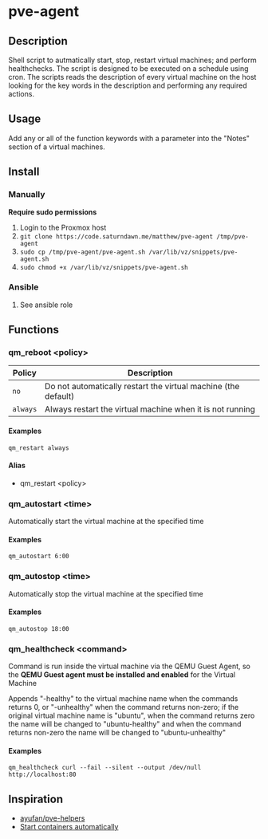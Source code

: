 # pve-agent

## Description

Shell script to autmatically start, stop, restart virtual machines; and perform healthchecks.  The script is designed to be executed on a schedule using cron.  The scripts reads the description of every virtual machine on the host looking for the key words in the description and performing any required actions.

## Usage

Add any or all of the function keywords with a parameter into the "Notes" section of a virtual machines.

## Install

### Manually 

**Require sudo permissions**

1. Login to the Proxmox host
2. `git clone https://code.saturndawn.me/matthew/pve-agent /tmp/pve-agent`
3. `sudo cp /tmp/pve-agent/pve-agent.sh /var/lib/vz/snippets/pve-agent.sh`
4. `sudo chmod +x /var/lib/vz/snippets/pve-agent.sh`

### Ansible

1. See ansible role

## Functions

### qm_reboot \<policy\>

| Policy   | Description                                                    |
| -------- | -------------------------------------------------------------- |
| `no`     | Do not automatically restart the virtual machine (the default) |
| `always` | Always restart the virtual machine when it is not running      |

#### Examples

``` shell
qm_restart always
```

#### Alias

- qm_restart \<policy\>

### qm_autostart \<time\>

Automatically start the virtual machine at the specified time

#### Examples

``` shell
qm_autostart 6:00
```

### qm_autostop \<time\>

Automatically stop the virtual machine at the specified time

#### Examples

``` shell
qm_autostop 18:00
```

### qm_healthcheck \<command\>

Command is run inside the virtual machine via the QEMU Guest Agent, so the **QEMU Guest agent must be installed and enabled** for the Virtual Machine

Appends "-healthy" to the virtual machine name when the commands returns 0, or "-unhealthy" when the command returns non-zero; if the original virtual machine name is "ubuntu", when the command returns zero the name will be changed to "ubuntu-healthy" and when the command returns non-zero the name will be changed to "ubuntu-unhealthy"

#### Examples

``` shell
qm_healthcheck curl --fail --silent --output /dev/null http://localhost:80
```

## Inspiration

- [ayufan/pve-helpers](https://github.com/ayufan/pve-helpers)
- [Start containers automatically](https://docs.docker.com/config/containers/start-containers-automatically/#use-a-restart-policy)
